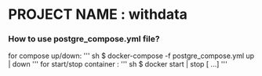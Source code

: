 # PROJECT NAME : withdata

### How to use postgre_compose.yml file?
  
  for compose up/down: 
    ''' sh
    $ docker-compose -f postgre_compose.yml up | down
    '''
  for start/stop container : 
    ''' sh
    $ docker start | stop <container id> [ <container id2> <container id3> ...]
    '''
  

